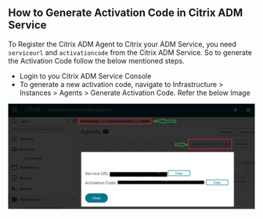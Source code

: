 ## How to Generate Activation Code in Citrix ADM Service

To Register the Citrix ADM Agent to Citrix your ADM Service, you need `serviceurl` and `activationcode` from the Citrix ADM Service. So to generate the Activation Code follow the below mentioned steps.

* Login to you Citrix ADM Service Console 
* To generate a new activation code, navigate to Infrastructure > Instances > Agents > Generate Activation Code. Refer the below Image

![activation_code](assets/generate_activation_code.png "activation_code")

